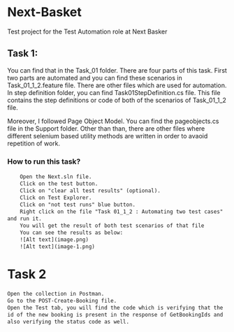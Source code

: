 # Next-Basket
Test project for the Test Automation role at Next Basker
## Task 1:
You can find that in the Task_01 folder. There are four parts of this task. First two parts are automated and you can find
these scenarios in Task_01_1_2.feature file. There are other files which are used for automation. In step definition folder, you can find Task01StepDefinition.cs file. This file contains the step definitions or code of both of the scenarios of Task_01_1_2 file.

Moreover, I followed Page Object Model. You can find the pageobjects.cs file in the Support folder. Other than than, there are other files where different selenium based utility methods are written in order to avaoid repetition of work. 

### How to run this task?
        Open the Next.sln file.
        Click on the test button.
        Click on "clear all test results" (optional).
        Click on Test Explorer.
        Click on "not test runs" blue button.
        Right click on the file "Task 01_1_2 : Automating two test cases" and run it.
        You will get the result of both test scenarios of that file
        You can see the results as below:
        ![Alt text](image.png)
        ![Alt text](image-1.png)

# Task 2
    Open the collection in Postman.
    Go to the POST-Create-Booking file.
    Open the Test tab, you will find the code which is verifying that the id of the new booking is present in the response of GetBookingIds and also verifying the status code as well.
    
    
